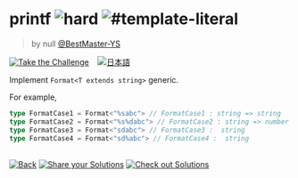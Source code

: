 <!--info-header-start--><h1>printf <img src="https://img.shields.io/badge/-hard-de3d37" alt="hard"/> <img src="https://img.shields.io/badge/-%23template--literal-999" alt="#template-literal"/></h1><blockquote><p>by null <a href="https://github.com/BestMaster-YS" target="_blank">@BestMaster-YS</a></p></blockquote><p><a href="https://tsch.js.org/545/play" target="_blank"><img src="https://img.shields.io/badge/-Take%20the%20Challenge-3178c6?logo=typescript&logoColor=white" alt="Take the Challenge"/></a> &nbsp;&nbsp;&nbsp;<a href="./README.ja.md" target="_blank"><img src="https://img.shields.io/badge/-%E6%97%A5%E6%9C%AC%E8%AA%9E-gray" alt="日本語"/></a> </p><!--info-header-end-->

Implement `Format<T extends string>` generic.

For example,

```ts
type FormatCase1 = Format<"%sabc"> // FormatCase1 : string => string
type FormatCase2 = Format<"%s%dabc"> // FormatCase2 : string => number => string
type FormatCase3 = Format<"sdabc"> // FormatCase3 :  string
type FormatCase4 = Format<"sd%abc"> // FormatCase4 :  string
```


<!--info-footer-start--><br><a href="../../README.md" target="_blank"><img src="https://img.shields.io/badge/-Back-grey" alt="Back"/></a> <a href="https://tsch.js.org/545/answer" target="_blank"><img src="https://img.shields.io/badge/-Share%20your%20Solutions-teal" alt="Share your Solutions"/></a> <a href="https://tsch.js.org/545/solutions" target="_blank"><img src="https://img.shields.io/badge/-Check%20out%20Solutions-de5a77?logo=awesome-lists&logoColor=white" alt="Check out Solutions"/></a> <!--info-footer-end-->